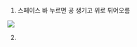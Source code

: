 1. 스페이스 바 누르면 공 생기고 위로 튀어오름
<img src="https://github.com/hahacandy/udemy_unreal-engine5/blob/main/images/1.1.gif?raw=true">
   
2.
